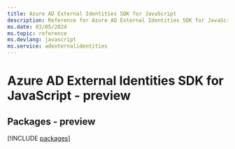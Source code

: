 ```yaml
---
title: Azure AD External Identities SDK for JavaScript
description: Reference for Azure AD External Identities SDK for JavaScript
ms.date: 03/05/2024
ms.topic: reference
ms.devlang: javascript
ms.service: adexternalidentities
---
```

# Azure AD External Identities SDK for JavaScript - preview
## Packages - preview
[!INCLUDE [packages](ad-external-identities-index.md)]